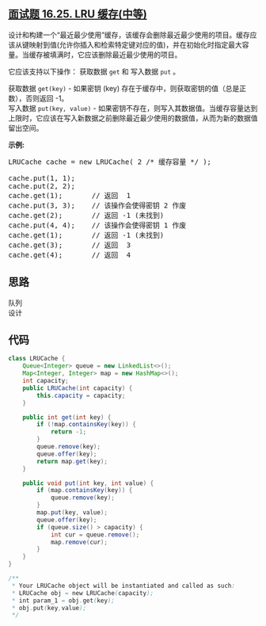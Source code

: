 ## [面试题 16.25. LRU 缓存(中等)](https://leetcode-cn.com/problems/lru-cache-lcci/)
<div class="notranslate"><p>设计和构建一个“最近最少使用”缓存，该缓存会删除最近最少使用的项目。缓存应该从键映射到值(允许你插入和检索特定键对应的值)，并在初始化时指定最大容量。当缓存被填满时，它应该删除最近最少使用的项目。</p>

<p>它应该支持以下操作： 获取数据 <code>get</code> 和 写入数据 <code>put</code> 。</p>

<p>获取数据 <code>get(key)</code> - 如果密钥 (key) 存在于缓存中，则获取密钥的值（总是正数），否则返回 -1。<br>
写入数据 <code>put(key, value)</code> - 如果密钥不存在，则写入其数据值。当缓存容量达到上限时，它应该在写入新数据之前删除最近最少使用的数据值，从而为新的数据值留出空间。</p>

<p><strong>示例:</strong></p>

<pre>LRUCache cache = new LRUCache( 2 /* 缓存容量 */ );

cache.put(1, 1);
cache.put(2, 2);
cache.get(1);       // 返回  1
cache.put(3, 3);    // 该操作会使得密钥 2 作废
cache.get(2);       // 返回 -1 (未找到)
cache.put(4, 4);    // 该操作会使得密钥 1 作废
cache.get(1);       // 返回 -1 (未找到)
cache.get(3);       // 返回  3
cache.get(4);       // 返回  4
</pre>
</div>

## 思路
队列  
设计

## 代码
```java
class LRUCache {
    Queue<Integer> queue = new LinkedList<>();
    Map<Integer, Integer> map = new HashMap<>();
    int capacity;
    public LRUCache(int capacity) {
        this.capacity = capacity;
    }

    public int get(int key) {
        if (!map.containsKey(key)) {
            return -1;
        }
        queue.remove(key);
        queue.offer(key);
        return map.get(key);
    }

    public void put(int key, int value) {
        if (map.containsKey(key)) {
            queue.remove(key);
        }
        map.put(key, value);
        queue.offer(key);
        if (queue.size() > capacity) {
            int cur = queue.remove();
            map.remove(cur);
        }
    }
}

/**
 * Your LRUCache object will be instantiated and called as such:
 * LRUCache obj = new LRUCache(capacity);
 * int param_1 = obj.get(key);
 * obj.put(key,value);
 */
```
